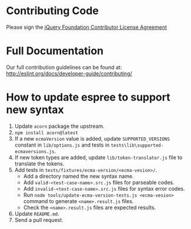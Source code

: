 # Contributing Code

Please sign the [jQuery Foundation Contributor License Agreement](https://contribute.jquery.org/CLA/)

# Full Documentation

Our full contribution guidelines can be found at:
<http://eslint.org/docs/developer-guide/contributing/>

# How to update espree to support new syntax

1. Update `acorn` package the upstream.
1. `npm install acorn@latest`
1. If a new `ecmaVersion` value is added, update `SUPPORTED_VERSIONS` constant in `lib/options.js` and tests in `tests\lib\supported-ecmaversions.js`.
1. If new token types are added, update `lib/token-translator.js` file to translate the tokens.
1. Add tests in `tests/fixtures/ecma-version/<ecma-vesion>/`.
    - Add a directory named the new syntax name.
    - Add `valid-<test-case-name>.src.js` files for parseable codes.
    - Add `invalid-<test-case-name>.src.js` files for syntax error codes.
    - Run `node tools/update-ecma-version-tests.js <ecma-vesion>` command to generate `<name>.result.js` files.
    - Check the `<name>.result.js` files are expected results.
1. Update `README.md`.
1. Send a pull request.
